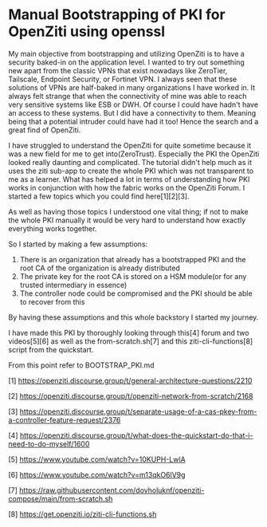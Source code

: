# Manual Bootstrapping of PKI for OpenZiti using openssl

My main objective from bootstrapping and utilizing OpenZiti is to have a security baked-in on the application level.
I wanted to try out something new apart from the classic VPNs that exist nowadays like ZeroTier, Tailscale, Endpoint Security, or Fortinet VPN.
I always seen that these solutions of VPNs are half-baked in many organizations I have worked in. It always felt strange that when the connectivity
of mine was able to reach very sensitive systems like ESB or DWH. Of course I could have hadn't have an access to these systems. But I did have a connectivity to them.
Meaning being that a potential intruder could have had it too! Hence the search and a great find of OpenZiti.

I have struggled to understand the OpenZiti for quite sometime because it was a new field for me to get into(ZeroTrust).
Especially the PKI the OpenZiti looked really daunting and complicated.
The tutorial didn't help much as it uses the ziti sub-app to create the whole PKI which was not transparent to me as a learner.
What has helped a lot in terms of understanding how PKI works in conjunction with how the fabric works on the OpenZiti Forum.
I started a few topics which you could find here[1][2][3].

As well as having those topics I understood one vital thing; if not to make the whole PKI manually it would be very hard to understand how exactly everything works together.

So I started by making a few assumptions:
1) There is an organization that already has a bootstrapped PKI and the root CA of the organization is already distributed
2) The private key for the root CA is stored on a HSM module(or for any trusted intermediary in essence)
3) The controller node could be compromised and the PKI should be able to recover from this

By having these assumptions and this whole backstory I started my journey.

I have made this PKI by thoroughly looking through this[4] forum and two videos[5][6] as well as the from-scratch.sh[7] and this ziti-cli-functions[8] script from the quickstart.

From this point refer to BOOTSTRAP_PKI.md

[1] https://openziti.discourse.group/t/general-architecture-questions/2210

[2] https://openziti.discourse.group/t/openziti-network-from-scratch/2168

[3] https://openziti.discourse.group/t/separate-usage-of-a-cas-pkey-from-a-controller-feature-request/2376

[4] https://openziti.discourse.group/t/what-does-the-quickstart-do-that-i-need-to-do-myself/1600

[5] https://www.youtube.com/watch?v=10KUPH-LwlA

[6] https://www.youtube.com/watch?v=m13qkO6lV9g

[7] https://raw.githubusercontent.com/dovholuknf/openziti-compose/main/from-scratch.sh

[8] https://get.openziti.io/ziti-cli-functions.sh

